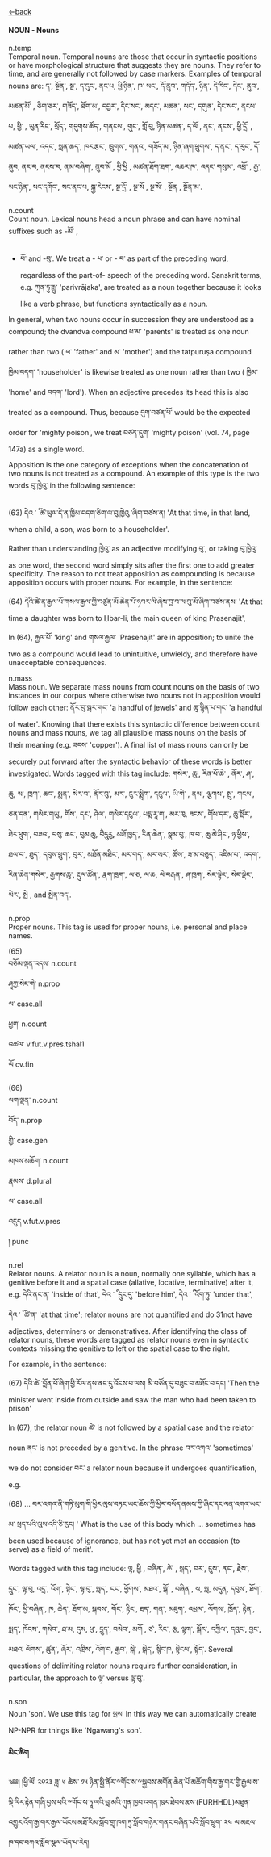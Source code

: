 [<-back](en/pos/pos_tags.md)



<!-- tabs:start -->
#### **NOUN - Nouns**

n.temp</br>
Temporal noun. Temporal nouns are those that occur in syntactic positions or have
morphological structure that suggests they are nouns. They refer to time, and are generally
not followed by case markers. Examples of temporal nouns are: ད་, སྔོན་, སྔ་, ད་དུང་, ནང་པ, ཕྱི་ཉིན་, ཁ་
སང་, དོ་ནུབ་, གདོད་, ཉིན་, དེ་རིང་, དེང་, ནུབ་, མཚན་མོ་ , ཅིག་ཅར་, གཟོད་, ཐོག་མ་, དབྱར་, དིང་སང་, མདང་, མཚན་, སང་, དགུན་, དེང་སང་,
ནངས་པ, ཕྱི་ , ཡུན་རིང་, སྲོད་, གདུགས་ཚོད་, གནངས་, གུང་, གློ་བུ, ཉིན་མཚན་, ད་ལོ , ནང་, ནངས་, ཕྱི་དྲོ་ , མཚན་ཡལ་, འདང་, སླན་ཆད་, ཁར་རྩང་,
ཁྲུགས་, གནའ་, གཟོད་མ་, ཉིན་ཞག་ཕྲུགས་, ད་ནང་, ད་རུང་, དོ་ནུབ, ནང་བ, ནངས་བ, ནམ་བཞིག་, ནུབ་མོ , ཕྱི་ཕྱི , མཚན་ཐོག་ཐག་, འཆར་ཁ་, འདང་
གསུམ་, འཕྲོ་ , རྒྱ་, སང་ཉིན་, སང་དགོང་, སང་ནང་པ, སྐྱ་རེངས་, སྔ་དྲོ་ , སྔ་སོ , སྔ་སོ་ , སྔོན , སྔོན་མ་.

n.count</br>
Count noun. Lexical nouns head a noun phrase and can have nominal suffixes such as -མོ་ ,
- པོ་ and -བུ་. We treat a - པ་ or - བ་ as part of the preceding word, regardless of the part-of-
speech of the preceding word. Sanskrit terms, e.g. ཀུན་ཏུ་རྒྱུ་ 'parivrājaka', are treated as a noun
together because it looks like a verb phrase, but functions syntactically as a noun.

In general, when two nouns occur in succession they are understood as a compound; the
dvandva compound ཕ་མ་ 'parents' is treated as one noun rather than two ( ཕ་ 'father' and མ་
'mother') and the tatpuruṣa compound ཁྱིམ་བདག་ 'householder' is likewise treated as one noun
rather than two ( ཁྱིམ་ 'home' and བདག་ 'lord'). When an adjective precedes its head this is also
treated as a compound. Thus, because དུག་བཙན་པོ་ would be the expected order for 'mighty
poison', we treat བཙན་དུག་ 'mighty poison' (vol. 74, page 147a) as a single word.

Apposition is the one category of exceptions when the concatenation of two nouns is not
treated as a compound. An example of this type is the two words བུ་ཁྱེའུ་ in the following
sentence:

(63) དེའ ་ ི ཚེ་ཡུལ་དེ་ན་ཁྱིམ་བདག་ཅིག་ལ་བུ་ཁྱེའུ ་ཞིག་བཙས་ན། 'At that time, in that land, when a child,
a son, was born to a householder'.

Rather than understanding ཁྱེའུ་ as an adjective modifying བུ་, or taking བུ་ཁྱེའུ་ as one word, the
second word simply sits after the first one to add greater specificity. The reason to not treat
apposition as compounding is because apposition occurs with proper nouns. For example, in
the sentence:

(64) དེའི་ཚེ་ན་རྒྱལ་པོ་གསལ་རྒྱལ་གྱི་བཙུན་མོ་ཆེན་པོ་ཧབར་ལི་ཞེས་བྱ་བ་ལ་བུ་མོ་ཞིག་བཙས་ནས་ 'At that
time a daughter was born to Ḥbar-li, the main queen of king Prasenajit',


In (64), རྒྱལ་པོ་ 'king' and གསལ་རྒྱལ་ 'Prasenajit' are in apposition; to unite the two as a compound
would lead to unintuitive, unwieldy, and therefore have unacceptable consequences.

n.mass</br>
Mass noun. We separate mass nouns from count nouns on the basis of two instances in our
corpus where otherwise two nouns not in apposition would follow each other: ནོར་བུ་སྦར་གང་ 'a
handful of jewels' and ཆུ་སྙིན་པ་གང་ 'a handful of water'. Knowing that there exists this syntactic
difference between count nouns and mass nouns, we tag all plausible mass nouns on the
basis of their meaning (e.g. ཟངས་ 'copper'). A final list of mass nouns can only be securely put
forward after the syntactic behavior of these words is better investigated. Words tagged with
this tag include: གསེར་, ཆུ་, རིན་པོ་ཆེ་ , ནོར་, ཤ་, ཆུ, ས་, ཁྲག་, ཆང་, སྨན་, སེར་བ་, ནོར་བུ་, མར་, ངུར་སྨྲིག་, དངུལ་, ཡི་གེ་ , ནས་,
ལྕགས་, སྤུ་, གངས་, ཙན་དན་, གསེར་གཡུ་, གོས་, དར་, ཤེལ་, གསེར་དངུལ་, པདྨ་རཱ་ག་, མར་ཁུ, ཟངས་, གོས་དར་, ཆུ་སྡོར་, ཐེར་ཕྲུག་, བཟའ་, བསུ་
ཆང་, བུམ་ཆུ, བཻདཱུརྱ, མཐོ་ཁྱད་, རིན་ཆེན་, སྣམ་བུ་, ཁ་བ་, ཆུ་མེ་ཤིང་, ཉ་ཕྱིས་, ཐལ་བ་, ཐུད་, དབུས་ཕྲུག་, བུར་, མཐོན་མཐིང་, མར་གད་, མར་སར་,
ཚོས་, ཟ་མ་བཅུད་, འཇིམ་པ་, འདག་, རིན་ཆེན་གསེར་, རྒྱགས་ཆུ་, རྡུལ་ཚོན་, རྣག་ཁྲག་, ལ་ཅ, ལ་ཆ, ལེ་བརྒན་, ཤ་ཁྲག་, སེང་ལྟེང་, སེང་ལྡེང་, སེར་, སྤེ ,
and སྤེན་བད་.

n.prop</br>
Proper nouns. This tag is used for proper nouns, i.e. personal and place names.

(65)</br>
བཅོམ་ལྡན་འདས་ n.count</br>
ཤཱཀྱ་སེང་གེ་ n.prop</br>
ལ་ case.all</br>
ཕྱག་ n.count</br>
འཚལ་ v.fut.v.pres.tshal1</br>
ལོ cv.fin

(66)</br>
ལག་ལྡན་ n.count</br>
བོད་ n.prop</br>
ཀྱི་ case.gen</br>
མཁས་མཆོག་ n.count</br>
རྣམས་ d.plural</br>
ལ་ case.all</br>
འདུད v.fut.v.pres</br>
། punc

n.rel</br>
Relator nouns. A relator noun is a noun, normally one syllable, which has a genitive before
it and a spatial case (allative, locative, terminative) after it, e.g. དེའི་ནང་ན་ 'inside of that', དེའ ་ ི དྲུང་དུ་
'before him', དེའ ་ ི འོག་ཏུ་ 'under that', དེའ ་ ི ཚེ་ན་ 'at that time'; relator nouns are not quantified and do
31not have adjectives, determiners or demonstratives. After identifying the class of relator
nouns, these words are tagged as relator nouns even in syntactic contexts missing the
genitive to left or the spatial case to the right.

For example, in the sentence:

(67) དེའི་ཚེ ་བློན་པོ་ཞིག་ཕྱི་རོལ་ནས་ནང་དུ་འོངས་པ་ལས། མི་བཙོན་དུ་བཟུང་བ་མཐོང་བ་དང། 'Then the
minister went inside from outside and saw the man who had been taken to prison'

In (67), the relator noun ཚེ་ is not followed by a spatial case and the relator noun ནང་ is not
preceded by a genitive. In the phrase བར་འགའ་ 'sometimes' we do not consider བར་ a relator
noun because it undergoes quantification, e.g.

(68) … བར་འགའ་ནི་གཏི་མུག་གི་ཕྱིར་ལུས་བཏང་ཡང་ཆོས་ཀྱི་ཕྱིར་བསོད་ནམས་ཀྱི་ཞིང་དང་ལན་འགའ་ཡང་མ་
ཕྲད་པའི་ལུས་འདི་ཅི་རུང། ' What is the use of this body which … sometimes has been used
because of ignorance, but has not yet met an occasion (to serve) as a field of merit'.

Words tagged with this tag include: ལྟ, ཕྱི , བཞིན་, ཚེ་ , སྐད་, བར་, དུས་, ནང་, རྗེས་, དྲུང་, ལྟ་བུ, འདྲ་, འོག་, སྟེང་, ལྟ་བུ་,
སླད་, ངང་, ཕྱོགས་, མཐའ་, སྒོ་ , བཞིན , ས, སླ, མདུན, དབུས་, ཐོག་, ཁོང་, ཕྱི་བཞིན་, ཁ, ཆེད་, ཐོག་མ, སྐབས་, གོང་, རྟིང་, ཐད་, གན་, མཇུག་,
འཕྲལ་, ལོགས་, ཁྲོད་, རྟེན་, སྨད་, ཁོངས་, གསེབ་, ཐ་མ, དུས, ཕུ་, དྲུད་, བསེབ་, མགོ , ཙ་, རིང་, རྩ, ལྟག་, སྐོར་, དཀྱིལ་, དབུང་, བྱང་, མཐའ་
ལོགས་, ཚུན་, ཞོར་, འཁྲིས་, འོག་བ, རྒྱབ་, སྐེ་ , སྐེད་, སྙིང་ཁ, སྟེངས་, སྟོད་. Several questions of delimiting relator nouns
require further consideration, in particular, the approach to ལྟ་ versus ལྟ་བུ་.

n.son</br>
Noun 'son'. We use this tag for སྲས་ In this way we can automatically create NP-NPR for
things like 'Ngawang's son'.

#### **མིང་ཚིག**

༄༅། །ཕྱི་ལོ་ ༢༠༢༣ ཟླ་ ༦ ཚེས་ ༡༥ ཉིན་སྤྱི་ནོར་༸གོང་ས་༸སྐྱབས་མགོན་ཆེན་པོ་མཆོག་གིས་རྒྱ་གར་གྱི་རྒྱལ་ས་ལྡི་ལིར་རྟེན་གཞི་བྱས་པའི་༸གོང་ས་ཏཱ་ལའི་བླ་མའི་ཀུན་ཁྱབ་འགན་ཁུར་ཐེབས་རྩས་(FURHHDL)མཐུན་འགྱུར་འོག་རྒྱ་གར་རྒྱལ་ཡོངས་མཐོ་རིམ་སློབ་གྲྭ་ཁག་ཏུ་སློབ་གཉེར་གནང་བཞིན་པའི་སློབ་ཕྲུག་ ༢༤ ལ་མཇལ་ཁ་དང་བཀའ་སློབ་སྩལ་ཡོད་པ་རེད།

<!-- tabs:end -->